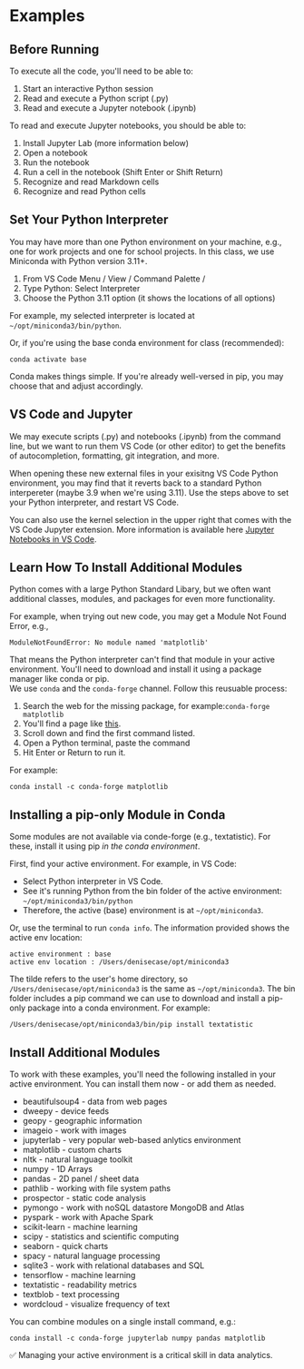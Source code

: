 # Examples

## Before Running

To execute all the code, you'll need to be able to:

1. Start an interactive Python session
1. Read and execute a Python script (.py)
1. Read and execute a Jupyter notebook (.ipynb)

To read and execute Jupyter notebooks, you should be able to:

1. Install Jupyter Lab (more information below)
1. Open a notebook
1. Run the notebook
1. Run a cell in the notebook (Shift Enter or Shift Return)
1. Recognize and read Markdown cells
1. Recognize and read Python cells

## Set Your Python Interpreter 

You may have more than one Python environment on your machine, 
e.g., one for work projects and one for school projects.
In this class, we use Miniconda with Python version 3.11+.

1. From VS Code Menu / View / Command Palette /
1. Type Python: Select Interpreter
1. Choose the Python 3.11 option (it shows the locations of all options)

For example, my selected interpreter is located at
`~/opt/miniconda3/bin/python`.

Or, if you're using the base conda environment for class (recommended):

`conda activate base` 

Conda makes things simple. 
If you're already well-versed in pip, you may choose that and adjust accordingly.


## VS Code and Jupyter  

We may execute scripts (.py) and notebooks (.ipynb) from the command line,
but we want to run them VS Code (or other editor) to get the 
benefits of autocompletion, formatting, git integration, and more. 

When opening these new external files in your exisitng VS Code Python environment, 
you may find that it reverts back to a standard Python interpereter (maybe 3.9 when we're using 3.11). 
Use the steps above to set your Python interpreter, and restart VS Code.

You can also use the kernel selection in the upper right that comes with the VS Code Jupyter extension. 
More information is available here [Jupyter Notebooks in VS Code](https://code.visualstudio.com/docs/datascience/jupyter-notebooks).


## Learn How To Install Additional Modules

Python comes with a large Python Standard Libary, but we often 
want additional classes, modules, and packages for even
more functionality. 

For example, when trying out new code, you may get a Module Not Found Error, e.g.,

`ModuleNotFoundError: No module named 'matplotlib'`

That means the Python interpreter can't find that module in your active environment. 
You'll need to download and install it using a package manager like conda or pip.  
We use `conda` and the `conda-forge` channel. Follow this reusuable process:

1. Search the web for the missing package, for example:`conda-forge matplotlib`
2. You'll find a page like [this](https://anaconda.org/conda-forge/matplotlib). 
3. Scroll down and find the first command listed.
4. Open a Python terminal, paste the command
5. Hit Enter or Return to run it.

For example:

`conda install -c conda-forge matplotlib`


## Installing a pip-only Module in Conda

Some modules are not available via conde-forge (e.g., textatistic).
For these, install it using pip _in the conda environment_.

First, find your active environment. For example, in VS Code:

- Select Python interpreter in VS Code.
- See it's running Python from the bin folder of the active environment: `~/opt/miniconda3/bin/python`
- Therefore, the active (base) environment is at `~/opt/miniconda3`.

Or, use the terminal to run `conda info`. 
The information provided shows the active env location: 

```
active environment : base
active env location : /Users/denisecase/opt/miniconda3
```

The tilde refers to the user's home directory, 
so `/Users/denisecase/opt/miniconda3` is the same 
as `~/opt/miniconda3`. 
The bin folder includes a pip command we can use to download and install 
a pip-only package into a conda environment. 
For example:

`/Users/denisecase/opt/miniconda3/bin/pip install textatistic`

## Install Additional Modules

To work with these examples, you'll need the following installed in your active environment.
You can install them now - or add them as needed.

- beautifulsoup4 - data from web pages
- dweepy - device feeds
- geopy - geographic information
- imageio - work with images
- jupyterlab - very popular web-based anlytics environment
- matplotlib - custom charts
- nltk - natural language toolkit
- numpy - 1D Arrays
- pandas - 2D panel / sheet data
- pathlib - working with file system paths
- prospector - static code analysis
- pymongo - work with noSQL datastore MongoDB and Atlas
- pyspark - work with Apache Spark
- scikit-learn - machine learning
- scipy - statistics and scientific computing
- seaborn - quick charts
- spacy - natural language processing
- sqlite3 - work with relational databases and SQL
- tensorflow - machine learning
- textatistic - readability metrics
- textblob - text processing
- wordcloud - visualize frequency of text

You can combine modules on a single install command, e.g.:

`conda install -c conda-forge jupyterlab numpy pandas matplotlib`

:white_check_mark: Managing your active environment is a critical skill in data analytics.

    
